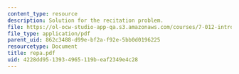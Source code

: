 ```yaml
---
content_type: resource
description: Solution for the recitation problem.
file: https://ol-ocw-studio-app-qa.s3.amazonaws.com/courses/7-012-introduction-to-biology-fall-2004/4228dd9513934965119beaf2349e4c28_repa.pdf
file_type: application/pdf
parent_uid: 862c3488-d99e-bf2a-f92e-5bb0d0196225
resourcetype: Document
title: repa.pdf
uid: 4228dd95-1393-4965-119b-eaf2349e4c28
---
```

